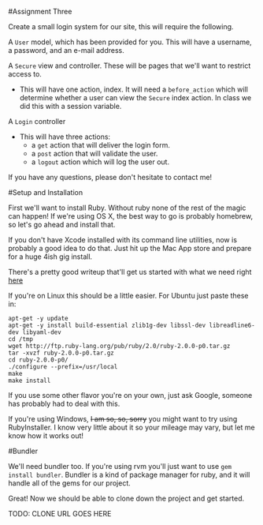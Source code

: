 #Assignment Three

Create a small login system for our site, this will require the following.

A ```User``` model, which has been provided for you. This will have a username, a password, and an e-mail address.

A ```Secure``` view and controller. These will be pages that we'll want to restrict access to.

* This will have one action, index. It will need a ```before_action``` which will determine whether a user can view the ```Secure``` index action. In class we did this with a session variable. 

A ```Login``` controller

* This will have three actions:
  * a ```get``` action that will deliver the login form.
  * a ```post``` action that will validate the user.
  * a ```logout``` action which will log the user out.
  
If you have any questions, please don't hesitate to contact me!


#Setup and Installation

First we'll want to install Ruby. Without ruby none of the rest of the magic can happen!  If we're using OS X, the best way to go is probably homebrew, so let's go ahead and install that.

If you don't have Xcode installed with its command line utilities, now is probably a good idea to do that. Just hit up the Mac App store and prepare for a huge 4ish gig install.

There's a pretty good writeup that'll get us started with what we need right [here](http://www.interworks.com/blogs/ckaukis/2013/03/05/installing-ruby-200-rvm-and-homebrew-mac-os-x-108-mountain-lion)

If you're on Linux this should be a little easier. For Ubuntu just paste these in:

```
apt-get -y update
apt-get -y install build-essential zlib1g-dev libssl-dev libreadline6-dev libyaml-dev
cd /tmp
wget http://ftp.ruby-lang.org/pub/ruby/2.0/ruby-2.0.0-p0.tar.gz
tar -xvzf ruby-2.0.0-p0.tar.gz
cd ruby-2.0.0-p0/
./configure --prefix=/usr/local
make
make install
```

If you use some other flavor you're on your own, just ask Google, someone has probably had to deal with this.

If you're using Windows, ~~I am so, so, sorry~~ you might want to try using RubyInstaller. I know very little about it so your mileage may vary, but let me know how it works out!

#Bundler

We'll need bundler too. If you're using rvm you'll just want to use ```gem install bundler```. Bundler is a kind of package manager for ruby, and it will handle all of the gems for our project.

Great! Now we should be able to clone down the project and get started.

TODO: CLONE URL GOES HERE